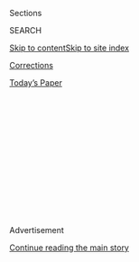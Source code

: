 <div id="app">

<div>

<div>

<div>

<div class="NYTAppHideMasthead css-1q2w90k e1suatyy0">

<div class="section css-ui9rw0 e1suatyy2">

<div class="css-eph4ug er09x8g0">

<div class="css-6n7j50">

</div>

<span class="css-1dv1kvn">Sections</span>

<div class="css-10488qs">

<span class="css-1dv1kvn">SEARCH</span>

</div>

[Skip to content](#site-content)[Skip to site
index](#site-index)

</div>

<div id="masthead-section-label" class="css-1wr3we4 eaxe0e00">

[Corrections](https://www.nytimes3xbfgragh.onion/section/corrections)

</div>

<div class="css-10698na e1huz5gh0">

</div>

</div>

<div id="masthead-bar-one" class="section hasLinks css-15hmgas e1csuq9d3">

<div class="css-uqyvli e1csuq9d0">

</div>

<div class="css-1uqjmks e1csuq9d1">

</div>

<div class="css-9e9ivx">

[](https://myaccount.nytimes3xbfgragh.onion/auth/login?response_type=cookie&client_id=vi)

</div>

<div class="css-1bvtpon e1csuq9d2">

[Today’s
Paper](https://www.nytimes3xbfgragh.onion/section/todayspaper)

</div>

</div>

</div>

</div>

<div data-aria-hidden="false">

<div id="site-content" data-role="main">

<div>

<div class="css-1aor85t" style="opacity:0.000000001;z-index:-1;visibility:hidden">

<div class="css-1hqnpie">

<div class="css-epjblv">

<span class="css-17xtcya">[Corrections](/section/corrections)</span><span class="css-x15j1o">|</span><span class="css-fwqvlz">Corrections:
April 19,
2020</span>

</div>

<div class="css-k008qs">

<div class="css-1iwv8en">

<span class="css-18z7m18"></span>

<div>

</div>

</div>

<span class="css-1n6z4y">https://nyti.ms/2RRdbFn</span>

<div class="css-1705lsu">

<div class="css-4xjgmj">

<div class="css-4skfbu" data-role="toolbar" data-aria-label="Social Media Share buttons, Save button, and Comments Panel with current comment count" data-testid="share-tools">

  - 
  - 
  - 
  - 
    
    <div class="css-6n7j50">
    
    </div>

  - 

</div>

</div>

</div>

</div>

</div>

</div>

<div class="css-13pd83m">

</div>

<div id="top-wrapper" class="css-1sy8kpn">

<div id="top-slug" class="css-l9onyx">

Advertisement

</div>

[Continue reading the main
story](#after-top)

<div class="ad top-wrapper" style="text-align:center;height:100%;display:block;min-height:250px">

<div id="top" class="place-ad" data-position="top" data-size-key="top">

</div>

</div>

<div id="after-top">

</div>

</div>

<div>

<div id="sponsor-wrapper" class="css-1hyfx7x">

<div id="sponsor-slug" class="css-19vbshk">

Supported by

</div>

[Continue reading the main
story](#after-sponsor)

<div id="sponsor" class="ad sponsor-wrapper" style="text-align:center;height:100%;display:block">

</div>

<div id="after-sponsor">

</div>

</div>

<div class="css-186x18t">

</div>

<div class="css-1vkm6nb ehdk2mb0">

# Corrections: April 19, 2020

</div>

Corrections that appeared in print on Sunday, April 19, 2020.

<div class="css-bn0qp euiyums0">

April 18,
2020

<div class="css-4xjgmj">

<div class="css-d8bdto" data-role="toolbar" data-aria-label="Social Media Share buttons, Save button, and Comments Panel with current comment count" data-testid="share-tools">

  - 
  - 
  - 
  - 
    
    <div class="css-6n7j50">
    
    </div>

  - 

</div>

</div>

</div>

</div>

<div class="section meteredContent css-1r7ky0e" name="articleBody" itemprop="articleBody">

<div class="css-1fanzo5 StoryBodyCompanionColumn">

<div class="css-53u6y8">

## ARTS & LEISURE

An
[article](https://www.nytimes3xbfgragh.onion/2020/04/10/arts/television/mrs-america-cate-blanchett.html)
last Sunday about the FX series “Mrs. America” misstated the publication
status of the historian Rick Perlstein’s book “The Invisible Bridge: The
Fall of Nixon and the Rise of Reagan.” It has been published; it is not
forthcoming.

## TRAVEL

An
[article](https://www.nytimes3xbfgragh.onion/2020/04/08/travel/coronavirus-wine-tastings.html)
last Sunday about remote wine tastings misstated the starting time of a
session on Thursdays held by the St. Supéry Estate Vineyards and
Winery. It is 8:30 p.m. Eastern time, not 8:50 p.m.?

An
[article](https://www.nytimes3xbfgragh.onion/2020/04/08/travel/cruises-coronavirus-stimulus.html)
last Sunday about the lack of assistance for cruise companies in the $2
trillion federal coronavirus relief package misstated the name of a
trade group. It is the Cruise Lines International Association, not the
Cruise Line Industry Association.

The 36 Hours
[article](https://www.nytimes3xbfgragh.onion/2020/04/02/travel/36-hours-quarantine.html)
on April 5, with submissions from readers, misidentified the singer who
recorded “That’s Amore.” It was Dean Martin, not Frank Sinatra.

</div>

</div>

<div class="css-1fanzo5 StoryBodyCompanionColumn">

<div class="css-53u6y8">

## REAL ESTATE

The Right at Home
[article](https://www.nytimes3xbfgragh.onion/2020/04/10/realestate/couples-quality-time-all-the-time.html)
last Sunday, about how couples are dealing with one another in
quarantine, misspelled the surname of one of its subjects. He is Pierre
Forien, not Sorien.

Because of an editing error, the Calculator
[article](https://www.nytimes3xbfgragh.onion/2020/04/09/realestate/how-long-does-it-take-to-binge-watch-every-real-estate-tv-show.html)
last Sunday, about real estate television shows, misstated the given
name of one of the stars of “Property Brothers.” He is Drew Scott, not
Dave.

## T MAGAZINE

A [picture
caption](https://www.nytimes3xbfgragh.onion/interactive/2020/04/13/t-magazine/italian-fashion-design-houses.html)
with an article on Page 58 misstates Alberta Ferretti’s title with
Aeffe. She is the vice president and creative director, not the product
director. The caption also misstates Stefano Canali’s title with Canali.
He is the president and chief executive officer, not the general
manager. And it misidentifies the brand for which Andrea Molteni is the
director of product development. It is Molteni & C Dada, not Molteni &
C.

An
[article](https://www.nytimes3xbfgragh.onion/interactive/2020/04/13/t-magazine/royal-academy-antwerp.html)
on Page 70 about alumni of the Royal Academy of Fine Arts in Antwerp
misstates the years that the Belgian artist Luc Tuymans studied painting
there. It was from 1978 to 1979, not 1980 to 1982.

## BOOK REVIEW

Because of an editing error, a
[letter](https://www.nytimes3xbfgragh.onion/2020/04/03/books/review/freddy-the-pig-and-the-electoral-college-readers-respond.html)
to the editor on April 5 about voter representation in the United States
Senate misstated the relative populations of California and Wyoming.
California has more than 65 times as many people as Wyoming, not “almost
four” times as many.

</div>

</div>

<div class="css-1fanzo5 StoryBodyCompanionColumn">

<div class="css-53u6y8">

Because of an editing error, a
[review](https://www.nytimes3xbfgragh.onion/2020/03/13/books/review/history-of-islam-21-women-hossein-kamaly.html)
on April 5 about “A History of Islam in 21 Women,” by Hossein Kamaly,
referred incorrectly to the schism that occurred after the death of
Muhammad. It was the Shiites, not the Sunnis, who supported Muhammad’s
daughter Fatima and her husband, Ali; the Sunnis did not believe that
Fatima “should inherit leadership of the faith.”

The Inside the List
[column](https://www.nytimes3xbfgragh.onion/2020/04/02/books/review/my-dark-vanessa-kate-elizabeth-russell.html)
last Sunday misidentified a book festival that was canceled because of
the coronavirus. It was the Tucson Festival of Books, not the Texas Book
Festival (which is scheduled for November).

*Errors are corrected during the press run whenever possible, so some
errors noted here may not have appeared in all editions.*

*To contact the newsroom regarding correction requests, complaints or
other comments about our coverage, please email*
[*nytnews@NYTimes.com*](mailto:nytnews@NYTimes.com)*.*

*Comments on editorials may be emailed to*
[*letters@NYTimes.com*](mailto:letters@NYTimes.com)*.*

*For newspaper delivery questions: 1-800-NYTIMES (1-800-698-4637) or
email* [*customercare@NYTimes.com*](mailto:customercare@NYTimes.com)*.*

</div>

</div>

</div>

<div>

</div>

<div>

</div>

<div>

</div>

<div>

<div id="bottom-wrapper" class="css-1ede5it">

<div id="bottom-slug" class="css-l9onyx">

Advertisement

</div>

[Continue reading the main
story](#after-bottom)

<div id="bottom" class="ad bottom-wrapper" style="text-align:center;height:100%;display:block;min-height:90px">

</div>

<div id="after-bottom">

</div>

</div>

</div>

</div>

</div>

## Site Index

<div>

</div>

## Site Information Navigation

  - [© <span>2020</span> <span>The New York Times
    Company</span>](https://help.nytimes3xbfgragh.onion/hc/en-us/articles/115014792127-Copyright-notice)

<!-- end list -->

  - [NYTCo](https://www.nytco.com/)
  - [Contact
    Us](https://help.nytimes3xbfgragh.onion/hc/en-us/articles/115015385887-Contact-Us)
  - [Work with us](https://www.nytco.com/careers/)
  - [Advertise](https://nytmediakit.com/)
  - [T Brand Studio](http://www.tbrandstudio.com/)
  - [Your Ad
    Choices](https://www.nytimes3xbfgragh.onion/privacy/cookie-policy#how-do-i-manage-trackers)
  - [Privacy](https://www.nytimes3xbfgragh.onion/privacy)
  - [Terms of
    Service](https://help.nytimes3xbfgragh.onion/hc/en-us/articles/115014893428-Terms-of-service)
  - [Terms of
    Sale](https://help.nytimes3xbfgragh.onion/hc/en-us/articles/115014893968-Terms-of-sale)
  - [Site
    Map](https://spiderbites.nytimes3xbfgragh.onion)
  - [Help](https://help.nytimes3xbfgragh.onion/hc/en-us)
  - [Subscriptions](https://www.nytimes3xbfgragh.onion/subscription?campaignId=37WXW)

</div>

</div>

</div>

</div>
